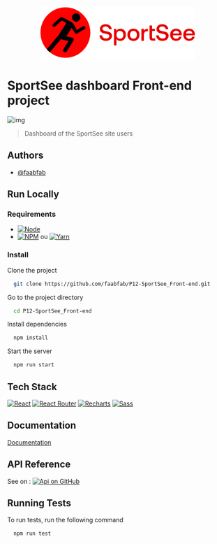 <div align="center">
<img alt="Lodo" src="https://raw.githubusercontent.com/faabfab/P12-SportSee_Front-end/6374d0f752f8f5a2e3e2f9b1091e8744b6506149/src/assets/img/logo.svg" />
</div>

# SportSee dashboard Front-end project

![img](https://img.shields.io/badge/Version-0.1.0-blue)

> Dashboard of the SportSee site users

## Authors

- [@faabfab](https://github.com/faabfab)

## Run Locally

### Requirements

- [![Node](https://img.shields.io/badge/Node-gray?style=flat-square&logo=nodedotjs&logoColor=339933&link=https://nodejs.org/en)](https://nodejs.org/en)
- [![NPM](https://img.shields.io/badge/NPM-gray?style=flat-square&logo=npm&logoColor=CB3837&link=https://www.npmjs.com/)](https://www.npmjs.com/) ou [![Yarn](https://img.shields.io/badge/Yarn-gray?style=flat-square&logo=yarn&logoColor=2C8EBB&link=https://classic.yarnpkg.com/en/)](https://classic.yarnpkg.com/en/)

### Install

Clone the project

```bash
  git clone https://github.com/faabfab/P12-SportSee_Front-end.git
```

Go to the project directory

```bash
  cd P12-SportSee_Front-end
```

Install dependencies

```bash
  npm install
```

Start the server

```bash
  npm run start
```

## Tech Stack

[![React](https://img.shields.io/badge/React-grey?style=flat-square&logo=react&logoColor=61DAFB&link=https://react.dev/)](https://react.dev/) [![React Router](https://img.shields.io/badge/React_Router-grey?style=flat-square&logo=reactrouter&logoColor=CA4245&link=https://reactrouter.com/en/main)](https://reactrouter.com/en/main) [![Recharts](https://img.shields.io/badge/Recharts-grey?style=flat-square&logo=recharts&logoColor=CA4245&link=https://recharts.org/en-US/)](https://recharts.org/en-US/) [![Sass](https://img.shields.io/badge/Sass-grey?style=flat-square&logo=sass&logoColor=CC6699&link=https://sass-lang.com/)](https://sass-lang.com/)

## Documentation

[Documentation](https://linktodocumentation)

## API Reference

See on : [![Api on GitHub](https://img.shields.io/badge/ReactP12--SportSee__back--end--dashboard-grey?style=flat-square&logo=github&logoColor=white&link=https://github.com/faabfab/P12-SportSee_back-end-dashboard)](https://github.com/faabfab/P12-SportSee_back-end-dashboard)

## Running Tests

To run tests, run the following command

```bash
  npm run test
```
